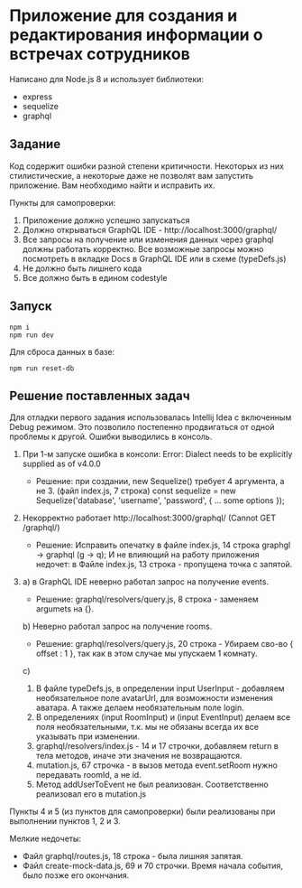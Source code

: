 # Приложение для создания и редактирования информации о встречах сотрудников

Написано для Node.js 8 и использует библиотеки:
* express
* sequelize
* graphql

## Задание
Код содержит ошибки разной степени критичности. Некоторых из них стилистические, а некоторые даже не позволят вам запустить приложение. Вам необходимо найти и исправить их.

Пункты для самопроверки:
1. Приложение должно успешно запускаться
2. Должно открываться GraphQL IDE - http://localhost:3000/graphql/
3. Все запросы на получение или изменения данных через graphql должны работать корректно. Все возможные запросы можно посмотреть в вкладке Docs в GraphQL IDE или в схеме (typeDefs.js)
4. Не должно быть лишнего кода
5. Все должно быть в едином codestyle

## Запуск
```
npm i
npm run dev
```

Для сброса данных в базе:
```
npm run reset-db
```



## Решение поставленных задач
Для отладки первого задания использовалась Intellij Idea с включенным Debug режимом. Это позволило постепенно продвигаться от одной проблемы к другой. Ошибки выводились в консоль.

1. При 1-м запуске ошибка в консоли: Error: Dialect needs to be explicitly supplied as of v4.0.0

   - Решение: при создании, new Sequelize() требует 4 аргумента, а не 3. (файл index.js, 7 строка)
      const sequelize = new Sequelize('database', 'username', 'password', {
        ... some options
      });

2. Некорректно работает http://localhost:3000/graphql/ (Cannot GET /graphql/)

   - Решение: Исправить опечатку в файле index.js, 14 строка graphgl -> graphql (g -> q);
            И не влияющий на работу приложения недочет: в Файле index.js, 13 строка - пропущена точка с запятой.
    
3. a) в GraphQL IDE неверно работал запрос на получение events. 

   - Решение: graphql/resolvers/query.js, 8 строка - заменяем argumets на {}.
 
 
   b) Неверно работал запрос на получение rooms. 
  
   - Решение: graphql/resolvers/query.js, 20 строка - Убираем сво-во { offset : 1 }, так как в этом случае мы упускаем 1 комнату.
 
   c)  
   1. В файле typeDefs.js, в определении input UserInput - добавляем необязательное поле avatarUrl, для возможности изменения аватара. А также делаем необязательным поле login.
   2. В определениях (input RoomInput) и (input EventInput) делаем все поля необязательными, т.к. мы не обязаны всегда их все указывать при изменении.
   3. graphql/resolvers/index.js - 14 и 17 строчки, добавляем return в тела методов, иначе эти значения не возвращаются.
   4. mutation.js, 67 строчка - в вызов метода event.setRoom нужно передавать roomId, а не id.
   5. Метод addUserToEvent не был реализован. Соответственно реализовал его в mutation.js
   
Пункты 4 и 5 (из пунктов для самопроверки) были реализованы при выполнении пунктов 1, 2 и 3.

Мелкие недочеты:
 -  Файл graphql/routes.js, 18 строка - была лишняя запятая.
 -  Файл create-mock-data.js, 69 и 70 строчки. Время начала события, было позже его окончания.